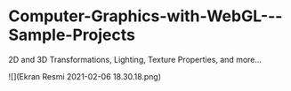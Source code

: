 # Computer-Graphics-with-WebGL---Sample-Projects
2D and 3D Transformations, Lighting, Texture Properties, and more...

![](Ekran Resmi 2021-02-06 18.30.18.png)
